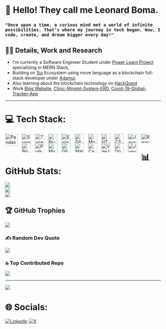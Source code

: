 # 🌝 Hello! They call me Leonard Boma. 
### **`"Once upon a time, a curious mind met a world of infinite possibilities. That’s where my journey in tech began. Now, I code, create, and dream bigger every day!"`**

## 🎨🦺 Details, Work and Research
- I'm currently a Software Engineer Student under [Power Learn Project](https://academy.powerlearnprojectafrica.org/) specializing in MERN Stack,
-  Building on [Sui]( https://docs.sui.io/) Ecosystem using move language as a blockchain full-stack developer under [Adamur](https://www.adamur.io/).
- Also learning about the blockchain technology on [HackQuest](https://www.hackquest.io?type=email-check&inviteCode=DZWVDWGKY6)
- Work [Blog Website](https://tweenwrld.github.io/Blog-Website/), [Clinic-Mngmt-System-ERD](https://github.com/Tweenwrld/Clinic_Management_System/blob/main/Clinic-mngmt-ERD.png), [Covid-19-Global-Tracker-App](https://tweenwrld-covid-19-global-tracker-appapp-qrgjwe.streamlit.app)



___
# 💻 Tech Stack:

<img align="left" alt="Pandas" width="40px" style="padding-right:10px;" src="https://cdn.jsdelivr.net/gh/devicons/devicon@latest/icons/pandas/pandas-original.svg" />
<img align="left" alt="Supabase" width="30px" style="padding-right:10px;"  src="https://cdn.jsdelivr.net/gh/devicons/devicon@latest/icons/supabase/supabase-original.svg" />
<img align="left" alt="TypeScript" width="30px" style="padding-right:10px;" src="https://cdn.jsdelivr.net/gh/devicons/devicon/icons/typescript/typescript-plain.svg" />
<img align="left" alt="NumPy" width="30px" style="padding-right:10px;" src="https://cdn.jsdelivr.net/gh/devicons/devicon@latest/icons/numpy/numpy-original.svg" />
<img align ="left" alt="Express" width="30px" style="padding-right:10px;" src="https://cdn.jsdelivr.net/gh/devicons/devicon@latest/icons/express/express-original.svg" />
<img align="left" alt="Git" width="30px" style="padding-right:10px;" src="https://cdn.jsdelivr.net/gh/devicons/devicon/icons/git/git-original.svg" />
<img align="left" alt="Mongodb" width="30px" style="padding-right:10px;" src="https://cdn.jsdelivr.net/gh/devicons/devicon@latest/icons/mongodb/mongodb-original.svg" />
<img align="left" alt="HTML" width="30px" style="padding-right:10px;" src="https://cdn.jsdelivr.net/gh/devicons/devicon/icons/html5/html5-plain.svg" />
<img align="left" alt="CSS" width="30px" style="padding-right:10px;" src="https://cdn.jsdelivr.net/gh/devicons/devicon/icons/css3/css3-plain.svg" />
<img align="left" alt="JavaScript" width="30px" style="padding-right:10px;" src="https://cdn.jsdelivr.net/gh/devicons/devicon/icons/javascript/javascript-plain.svg" />
<img align="left" alt="React" width="30px" style="padding-right:10px;" src="https://cdn.jsdelivr.net/gh/devicons/devicon/icons/react/react-original.svg" />
<img align="left" alt="NodeJS" width="30px" style="padding-right:10px;" src="https://cdn.jsdelivr.net/gh/devicons/devicon/icons/nodejs/nodejs-original.svg" />
<img align="left" alt="Python" width="30px" style="padding-right:10px;" src="https://cdn.jsdelivr.net/gh/devicons/devicon/icons/python/python-plain.svg" />
<img align="left" alt="MySQL" width="30px" style="padding-right:10px;" src="https://cdn.jsdelivr.net/gh/devicons/devicon@latest/icons/mysql/mysql-original.svg" />
<img align="left" alt="GitHub" width="30px" style="padding-right:10px;" src="https://cdn.jsdelivr.net/gh/devicons/devicon/icons/github/github-original.svg" />
<img align="left" alt="Matplotlib" width="30px" style="padding-right:10px;" src="https://cdn.jsdelivr.net/gh/devicons/devicon@latest/icons/matplotlib/matplotlib-original.svg" />
<img align="left" alt="Canva" width="30px" style="padding-right:10px;" src="https://cdn.jsdelivr.net/gh/devicons/devicon@latest/icons/canva/canva-original.svg" />
<img align="left" alt="ViteJS" width="30px" style="padding-right:10px;" src="https://cdn.jsdelivr.net/gh/devicons/devicon@latest/icons/vitejs/vitejs-original.svg" />
<img align="left" alt="Docker" width="30px" style="padding-right:10px;"  src="https://cdn.jsdelivr.net/gh/devicons/devicon@latest/icons/docker/docker-original.svg" />  
<img align="left" alt="Jupyter" width="30px" style="padding-right:10px;" src="https://cdn.jsdelivr.net/gh/devicons/devicon@latest/icons/jupyter/jupyter-original.svg" />
<br />


# 📊 GitHub Stats:
![](https://github-readme-stats.vercel.app/api?username=Tweenwrld&theme=dark&hide_border=false&include_all_commits=false&count_private=false)<br/>
![](https://nirzak-streak-stats.vercel.app/?user=Tweenwrld&theme=dark&hide_border=false)<br/>
![](https://github-readme-stats.vercel.app/api/top-langs/?username=Tweenwrld&theme=dark&hide_border=false&include_all_commits=false&count_private=false&layout=compact)


## 🏆 GitHub Trophies
![](https://github-profile-trophy.vercel.app/?username=Tweenwrld&theme=radical&no-frame=false&no-bg=true&margin-w=4)

### ✍️ Random Dev Quote
![](https://quotes-github-readme.vercel.app/api?type=horizontal&theme=radical)

### 🔝 Top Contributed Repo
![](https://github-contributor-stats.vercel.app/api?username=Tweenwrld&limit=5&theme=dark&combine_all_yearly_contributions=true)

---
[![](https://visitcount.itsvg.in/api?id=Tweenwrld&icon=0&color=0)](https://visitcount.itsvg.in)

# 🌐 Socials:
[![LinkedIn](https://img.shields.io/badge/LinkedIn-%230077B5.svg?logo=linkedin&logoColor=white)](https://linkedin.com/in/https://www.linkedin.com/in/leonard-boma-631aa9234/?originalSubdomain=ke) [![X](https://img.shields.io/badge/X-black.svg?logo=X&logoColor=white)](https://x.com/https://x.com/Tweenhaven35) 
<!-- Proudly created with GPRM ( https://gprm.itsvg.in ) -->
